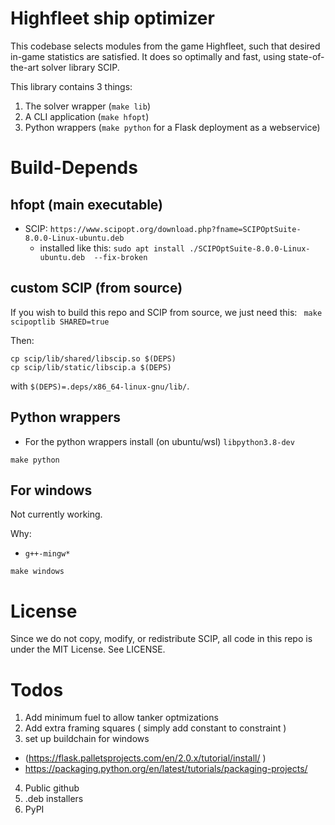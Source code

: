 # Highfleet ship optimizer

This codebase selects modules from the game Highfleet, such that desired
in-game statistics are satisfied. It does so optimally and fast, using
state-of-the-art solver library SCIP.

This library contains 3 things:

1. The solver wrapper (`make lib`)
2. A CLI application (`make hfopt`)
3. Python wrappers (`make python` for a Flask deployment as a webservice)

# Build-Depends

## hfopt (main executable)

- SCIP: `https://www.scipopt.org/download.php?fname=SCIPOptSuite-8.0.0-Linux-ubuntu.deb`
  - installed like this: `sudo apt install ./SCIPOptSuite-8.0.0-Linux-ubuntu.deb  --fix-broken`

## custom SCIP (from source)

If you wish to build this repo and SCIP from source, we just need this: ` make scipoptlib SHARED=true`

Then:

```
cp scip/lib/shared/libscip.so $(DEPS)
cp scip/lib/static/libscip.a $(DEPS)
```

with `$(DEPS)=.deps/x86_64-linux-gnu/lib/`.

## Python wrappers

- For the python wrappers install (on ubuntu/wsl) `libpython3.8-dev`

`make python`

## For windows 

Not currently working. 

Why:

- `g++-mingw*`

`make windows`

# License

Since we do not copy, modify, or redistribute SCIP, all code in this repo is under the MIT License. See LICENSE.

# Todos

1. Add minimum fuel to allow tanker optmizations
2. Add extra framing squares ( simply add constant to constraint )
3. set up buildchain for windows 
  - (https://flask.palletsprojects.com/en/2.0.x/tutorial/install/ )
  - https://packaging.python.org/en/latest/tutorials/packaging-projects/

4. Public github
5. .deb installers
6. PyPI
